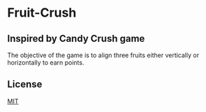 # Fruit-Crush

## Inspired by Candy Crush game

The objective of the game is to align three fruits either vertically or horizontally to earn points.

## License

[MIT](https://choosealicense.com/licenses/mit/)
